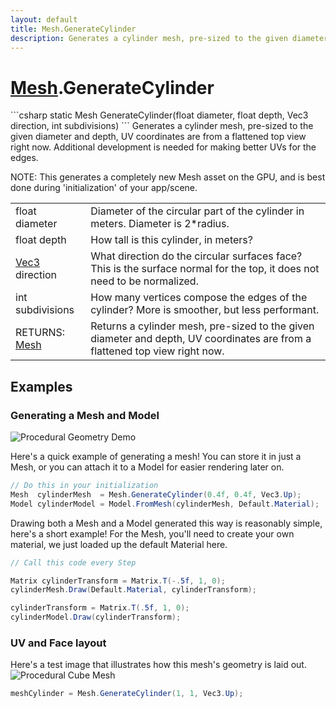 ```yaml
---
layout: default
title: Mesh.GenerateCylinder
description: Generates a cylinder mesh, pre-sized to the given diameter and depth, UV coordinates are from a flattened top view right now. Additional development is needed for making better UVs for the edges.  NOTE. This generates a completely new Mesh asset on the GPU, and is best done during 'initialization' of your app/scene.
---
```

# [Mesh]({{site.url}}/Pages/Reference/Mesh.html).GenerateCylinder

<div class='signature' markdown='1'>
```csharp
static Mesh GenerateCylinder(float diameter, float depth, Vec3 direction, int subdivisions)
```
Generates a cylinder mesh, pre-sized to the given
diameter and depth, UV coordinates are from a flattened top view
right now. Additional development is needed for making better UVs
for the edges.

NOTE: This generates a completely new Mesh asset on the GPU, and
is best done during 'initialization' of your app/scene.
</div>

|  |  |
|--|--|
|float diameter|Diameter of the circular part of the             cylinder in meters. Diameter is 2*radius.|
|float depth|How tall is this cylinder, in meters?|
|[Vec3]({{site.url}}/Pages/Reference/Vec3.html) direction|What direction do the circular surfaces              face? This is the surface normal for the top, it does not need to             be normalized.|
|int subdivisions|How many vertices compose the edges of             the cylinder? More is smoother, but less performant.|
|RETURNS: [Mesh]({{site.url}}/Pages/Reference/Mesh.html)|Returns a cylinder mesh, pre-sized to the given diameter and depth, UV coordinates are from a flattened top view right now.|





## Examples

### Generating a Mesh and Model

![Procedural Geometry Demo]({{site.url}}/img/screenshots/ProceduralGeometry.jpg)

Here's a quick example of generating a mesh! You can store it in just a
Mesh, or you can attach it to a Model for easier rendering later on.
```csharp
// Do this in your initialization
Mesh  cylinderMesh  = Mesh.GenerateCylinder(0.4f, 0.4f, Vec3.Up);
Model cylinderModel = Model.FromMesh(cylinderMesh, Default.Material);
```
Drawing both a Mesh and a Model generated this way is reasonably simple,
here's a short example! For the Mesh, you'll need to create your own material,
we just loaded up the default Material here.
```csharp
// Call this code every Step

Matrix cylinderTransform = Matrix.T(-.5f, 1, 0);
cylinderMesh.Draw(Default.Material, cylinderTransform);

cylinderTransform = Matrix.T(.5f, 1, 0);
cylinderModel.Draw(cylinderTransform);
```
### UV and Face layout
Here's a test image that illustrates how this mesh's geometry is
laid out.
![Procedural Cube Mesh]({{site.screen_url}}/ProcGeoCylinder.jpg)
```csharp
meshCylinder = Mesh.GenerateCylinder(1, 1, Vec3.Up);
```


